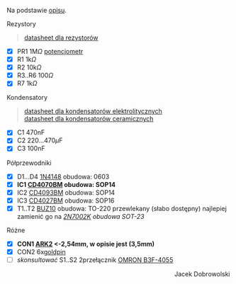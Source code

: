 Na podstawie [opisu](https://studia2.elka.pw.edu.pl/file/20L/103B-ELEIK-ISP-PADS/priv/Laboratoria/Projekty%20PADS/Easy/43/avt1314.pdf).

Rezystory

>[datasheet dla rezystorów](https://www.tme.eu/Document/9e42ba54d36a9bd3dfa2901986ac022d/rezystor-smd.pdf)

- [x] PR1 1M$\Omega$ [potencjometr](https://www.tme.eu/Document/214820d8bf228e416b0cbb84d9c6ed07/ts53yj.pdf)
- [x] R1 1k$\Omega$
- [x] R2 10k$\Omega$
- [x] R3..R6 100$\Omega$
- [x] R7 1k$\Omega$

Kondensatory

>[datasheet dla kondensatorów elektrolitycznych](https://www.tme.eu/Document/8423ec58b29e694692b6009593182beb/FP.pdf)
><br>
>[datasheet dla kondensatorów ceramicznych](https://www.tme.eu/Document/3e55e99a923ea5a5f9303fc4342e1d07/cc_x7r_yageo.pdf)



- [x] C1 470nF
- [x] C2 220...470$\mu$F
- [x] C3 100nF
  
Półprzewodniki

- [x] D1...D4 [1N4148](https://www.tme.eu/Document/8a0f4bd1d0e0495ebb1834ba060fbfa0/CD4148.pdf) obudowa: 0603
- [x] **IC1 [CD4070BM](http://www.ti.com/lit/ds/symlink/cd4077b.pdf) obudowa: SOP14**
- [x] IC2 [CD4093BM](https://www.ti.com/lit/ds/symlink/cd4093b.pdf) obudowa: SOP14
- [x] IC3 [CD4027BM](https://www.ti.com/lit/ds/symlink/cd4027b-mil.pdf) obudowa: SOP16
- [x] T1..T2 [BUZ10](https://pdf1.alldatasheet.com/datasheet-pdf/view/22128/STMICROELECTRONICS/BUZ10/+Q2Q_9UORlHDyRHOIpa/1XXyxeoPjrHH+/datasheet.pdf) obudowa: TO-220 przewlekany (słabo dostępny) najlepiej zamienić go na *[2N7002K](https://www.tme.eu/Document/dadb624fda185e3afa4a2641283b50a1/2N7002K.PDF) obudowa SOT-23*

Różne

- [x] **CON1 [ARK2](https://www.tme.eu/Document/e399f683de63f8ff6d8fcb1baa663eaf/DG308-2.54.pdf) <-2,54mm, w opisie jest (3,5mm)**
- [x] CON2 6x[goldpin](https://www.tme.eu/Document/719e00d14e261a014e3a7e1c938a6b50/77311-818-XXLF.pdf)
- [ ] *skonsultować* S1..S2 2przełącznik [OMRON B3F-4055](https://www.tme.eu/Document/a9f06aaefce48a31c93d25914fbf5b1b/B3F.PDF)

<p align="right"> Jacek Dobrowolski </p>